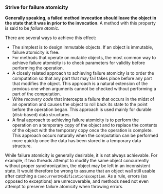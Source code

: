 ### Strive for failure atomicity

**Generally speaking, a failed method invocation should leave the object in the state that it was in prior to the invocation**. A method with this property is said to be *failure atomic*.

There are several ways to achieve this effect:

- The simplest is to design immutable objects. If an object is immutable, failure atomicity is free.
- For methods that operate on mutable objects, the most common way to achieve failure atomicity is to check parameters for validity before performing the operation.
- A closely related approach to achieving failure atomicity is to order the computation so that any part that may fail takes place before any part that modifies the object. This approach is a natural extension of the previous one when arguments cannot be checked without performing a part of the computation.
- Write *recovery code* that intercepts a failure that occurs in the midst of an operation and causes the object to roll back its state to the point before the operation began. This approach is used mainly for durable (disk-based) data structures.
- A final approach to achieving failure atomicity is to perform the operation on a temporary copy of the object and to replace the contents of the object with the temporary copy once the operation is complete. This approach occurs naturally when the computation can be performed more quickly once the data has been stored in a temporary data structure.

While failure atomicity is generally desirable, it is not always achievable. For example, if two threads attempt to modify the same object concurrently without proper synchronization, the object may be left in an inconsistent state. It would therefore be wrong to assume that an object wall still usable after catching a `ConcurrentModificationException`. As a rule, errors (as opposed to exceptions) are unrecoverable, and methods need not even attempt to preserve failure atomicity when throwing errors.